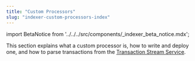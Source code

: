 ```yaml
---
title: "Custom Processors"
slug: "indexer-custom-processors-index"
---
```


import BetaNotice from '../../../src/components/\_indexer_beta_notice.mdx';

<BetaNotice />

This section explains what a custom processor is, how to write and deploy one, and how to parse transactions from the [Transaction Stream Service](/indexer/txn-stream).
